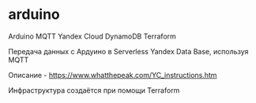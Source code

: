 # arduino
Arduino MQTT Yandex Cloud DynamoDB Terraform

Передача данных с Ардуино в Serverless Yandex Data Base, используя MQTT

Описание - https://www.whatthepeak.com/YC_instructions.htm

Инфраструктура создаётся при помощи Terraform
